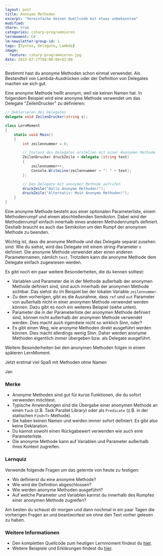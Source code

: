 ```yaml
---
layout: post
title: Anonyme Methoden
excerpt: "Vereinfache deinen Quellcode mit etwas unbekanntem"
modified:
share: true
categories: csharp-programmieren
lernmoment: C#
lm-newsletter-group-id: 1
tags: [Syntax, Delegate, Lambda]
image:
  feature: csharp-programmieren.jpg
date: 2015-07-27T08:00:00+02:00
---
```


Bestimmt hast du anonyme Methoden schon einmal verwendet. Als Bestandteil von Lambda-Ausdrücken oder der Definition von Delegates machen sie sich gut.

Eine anonyme Methode heißt anonym, weil sie keinen Namen hat. In folgendem Beispiel wird eine anonyme Methode verwendet um das Delegate "ZeilenDrucker" zu definieren:

```cs
// Deklarieren des Delegates
delegate void ZeilenDrucker(string s);

class LernMoment
{
    static void Main()
    {
    	int zeilennummer = 0;

        // Instanz des Delegates erstellen mit einer Anonymen Methode
        ZeilenDrucker druckZeile = delegate (string text)
        {
            zeilennummer++;
            Console.WriteLine(zeilennummer + ": " + text);
        };

        // Den Delegate mit anonymer Methode aufrufen
        druckZeile("Hallo Anonyme Methoden!");
        druckZeile("Alternativ: Moin Anonyme Methoden!");
    }
}
```

Eine anonyme Methode besteht aus einer optionalen Parameterliste, einem Methodenrumpf und einem abschließenden Semikolon. Dabei wird der Methodenrumpf einfach innerhalb eines anderen Methodenrumpfs definiert. Deshalb braucht es auch das Semikolon um den Rumpf der anonymen Methode zu beenden.

Wichtig ist, dass die anonyme Methode und das Delegate separat zusehen sind. Wie du siehst, wird das Delegate mit einem string-Parameter `s` definiert. Die anonyme Methode verwendet aber einen anderen Parameternamen, nämlich `text`. Trotzdem kann die anonyme Methode dem Delegate einfach zugewiesen werden.

Es gibt noch ein paar weitere Besonderheiten, die du kennen solltest:

-	Variablen und Parameter die in der Methode außerhalb der anonymen Methode definiert sind, sind auch innerhalb der anonymen Methode sichtbar. Das siehst du im Beispiel bei der lokalen Variable `zeilennummer`.
-	Zu dem vorherigen, gibt es die Ausnahme, dass `ref` und `out` Parameter von außerhalb nicht in einer anonymen Methode verwendet werden können. Dazu gibt es noch ein weiteres Beispiel (siehe unten).
-	Parameter die in der Parameterliste der anonymen Methode definiert sind, können nicht außerhalb der anonymen Methode verwendet werden. Dies macht auch irgendwie nicht so wirklich Sinn, oder?
-	Es gibt einen Weg, wie anonyme Methoden direkt ausgeführt werden können. Dies macht allerdings wenig Sinn. Daher werden anonyme Methoden eigentlich immer übergeben bzw. als Delegate ausgeführt.

Weitere Besonderheiten bei den anonymen Methoden folgen in einem späteren LernMoment. 

Jetzt erstmal viel Spaß mit Methoden ohne Namen

Jan


### Merke

-	Anonyme Methoden sind gut für kurze Funktionen, die du sofort verwenden möchtest.
-	Typische Anwendungen sind die Übergabe einer anonymen Methode an einen `Task` (z.B. Task Parallel Library) oder als `Predicate` (z.B. in der statischen `Find<T>` Methode).
-	Sie haben keinen Namen und werden immer sofort definiert. Es gibt also keine Deklaration.
-	Du kannst sowohl einen Rückgabewert verwenden wie auch eine Parameterliste.
-	Die anonyme Methode kann auf Variablen und Parameter außerhalb ihres Kontext zugreifen.

### Lernquiz
Verwende folgende Fragen um das gelernte von heute zu festigen:

-	Wo definierst du eine anonyme Methode?
-	Wie wird die Definition abgeschlossen?
-	Wie werden anonyme Methoden ausgeführt?
-	Auf welche Parameter und Variablen kannst du innerhalb des Rumpfes einer anonymen Methode zugreifen?

Am besten du schaust dir morgen und dann nochmal in ein paar Tagen die vorherigen Fragen an und beantwortest sie ohne den Text vorher gelesen zu haben.

### Weitere Informationen

-	Den kompletten Quellcode zum heutigen Lernmoment findest du [hier](https://github.com/LernMoment/csharp/tree/master/AnonymeMethoden).
-	Weitere Beispiele und Erklärungen findest du [hier](https://msdn.microsoft.com/de-de/library/0yw3tz5k.aspx).
